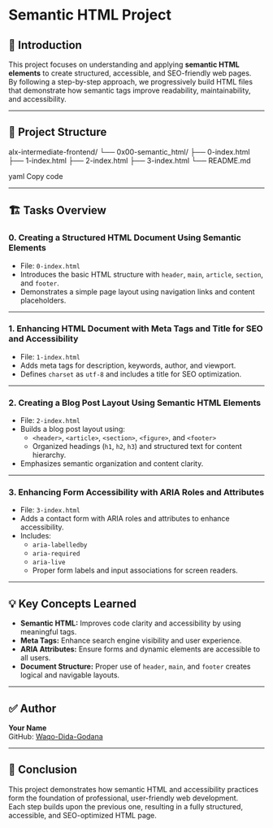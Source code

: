 # Semantic HTML Project

## 📘 Introduction
This project focuses on understanding and applying **semantic HTML elements** to create structured, accessible, and SEO-friendly web pages.  
By following a step-by-step approach, we progressively build HTML files that demonstrate how semantic tags improve readability, maintainability, and accessibility.

---

## 🧩 Project Structure
alx-intermediate-frontend/
└── 0x00-semantic_html/
├── 0-index.html
├── 1-index.html
├── 2-index.html
├── 3-index.html
└── README.md

yaml
Copy code

---

## 🏗️ Tasks Overview

### **0. Creating a Structured HTML Document Using Semantic Elements**
- File: `0-index.html`
- Introduces the basic HTML structure with `header`, `main`, `article`, `section`, and `footer`.
- Demonstrates a simple page layout using navigation links and content placeholders.

---

### **1. Enhancing HTML Document with Meta Tags and Title for SEO and Accessibility**
- File: `1-index.html`
- Adds meta tags for description, keywords, author, and viewport.
- Defines `charset` as `utf-8` and includes a title for SEO optimization.

---

### **2. Creating a Blog Post Layout Using Semantic HTML Elements**
- File: `2-index.html`
- Builds a blog post layout using:
  - `<header>`, `<article>`, `<section>`, `<figure>`, and `<footer>`
  - Organized headings (`h1`, `h2`, `h3`) and structured text for content hierarchy.
- Emphasizes semantic organization and content clarity.

---

### **3. Enhancing Form Accessibility with ARIA Roles and Attributes**
- File: `3-index.html`
- Adds a contact form with ARIA roles and attributes to enhance accessibility.
- Includes:
  - `aria-labelledby`
  - `aria-required`
  - `aria-live`
  - Proper form labels and input associations for screen readers.

---

## 💡 Key Concepts Learned
- **Semantic HTML:** Improves code clarity and accessibility by using meaningful tags.
- **Meta Tags:** Enhance search engine visibility and user experience.
- **ARIA Attributes:** Ensure forms and dynamic elements are accessible to all users.
- **Document Structure:** Proper use of `header`, `main`, and `footer` creates logical and navigable layouts.

---

## ✅ Author
**Your Name**  
GitHub: [Waqo-Dida-Godana](https://github.com/Waqo-Dida-Godana)

---

## 🏁 Conclusion
This project demonstrates how semantic HTML and accessibility practices form the foundation of professional, user-friendly web development.  
Each step builds upon the previous one, resulting in a fully structured, accessible, and SEO-optimized HTML page.


